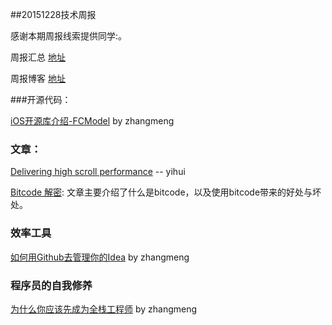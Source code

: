 ##20151228技术周报

感谢本期周报线索提供同学:。

周报汇总 [地址](https://github.com/BaiduHiDeviOS/iOS-Tech-Weekly)

周报博客 [地址](http://baiduhidevios.github.io/)


###开源代码：

[iOS开源库介绍-FCModel](http://www.jianshu.com/p/a56d00e38dea) by zhangmeng

### 文章：
[Delivering high scroll performance](https://code.facebook.com/posts/456535491190613/delivering-high-scroll-performance/) -- yihui

[Bitcode 解密](http://lowlevelbits.org/bitcode-demystified/): 文章主要介绍了什么是bitcode，以及使用bitcode带来的好处与坏处。

### 效率工具

[如何用Github去管理你的Idea](http://zhuanlan.zhihu.com/phodal/20442311) by zhangmeng

### 程序员的自我修养

[为什么你应该先成为全栈工程师](https://www.phodal.com/blog/become-full-stack-first/) by zhangmeng
